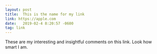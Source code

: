 ```yaml
---
layout: post
title:  This is the name for my link
link: https://apple.com
date:   2019-02-4 8:20:57 -0600
tag: link
---
```

These are my interesting and insightful comments on this link. Look how smart I am.
